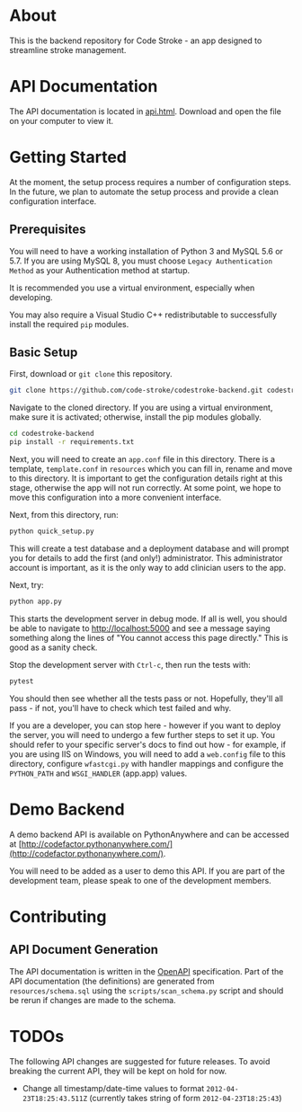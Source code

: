 # About

This is the backend repository for Code Stroke - an app designed to streamline
stroke management.

# API Documentation

The API documentation is located in [api.html](docs/api.html). Download and open
the file on your computer to view it. 

# Getting Started 

At the moment, the setup process requires a number of configuration steps. In
the future, we plan to automate the setup process and provide a clean
configuration interface.

## Prerequisites

You will need to have a working installation of Python 3 and MySQL 5.6 or 5.7.
If you are using MySQL 8, you must choose `Legacy Authentication Method` as your
Authentication method at startup.

It is recommended you use a virtual environment, especially when developing. 

You may also require a Visual Studio C++ redistributable to successfully install
the required `pip` modules.

## Basic Setup

First, download or `git clone` this repository.

``` sh
git clone https://github.com/code-stroke/codestroke-backend.git codestroke-backend
```

Navigate to the cloned directory. If you are using a virtual environment, make
sure it is activated; otherwise, install the pip modules globally.

``` sh
cd codestroke-backend
pip install -r requirements.txt
```

Next, you will need to create an `app.conf` file in this directory. There is a
template, `template.conf` in `resources` which you can fill in, rename and move
to this directory. It is important to get the configuration details right at
this stage, otherwise the app will not run correctly. At some point, we hope to
move this configuration into a more convenient interface.

Next, from this directory, run:

``` sh
python quick_setup.py
```

This will create a test database and a deployment database and will prompt you
for details to add the first (and only!) administrator. This administrator
account is important, as it is the only way to add clinician users to the app.

Next, try:

``` sh
python app.py
```

This starts the development server in debug mode. If all is well, you should be
able to navigate to [http://localhost:5000](http://localhost:5000) and see a
message saying something along the lines of "You cannot access this page
directly." This is good as a sanity check.

Stop the development server with `Ctrl-c`, then run the tests with:

``` sh
pytest
```

You should then see whether all the tests pass or not. Hopefully, they'll all
pass - if not, you'll have to check which test failed and why.

If you are a developer, you can stop here - however if you want to deploy the
server, you will need to undergo a few further steps to set it up. You should
refer to your specific server's docs to find out how - for example, if you are
using IIS on Windows, you will need to add a `web.config` file to this
directory, configure `wfastcgi.py` with handler mappings and configure the
`PYTHON_PATH` and `WSGI_HANDLER` (app.app) values. 

# Demo Backend

A demo backend API is available on PythonAnywhere and can be accessed at
[http://codefactor.pythonanywhere.com/](http://codefactor.pythonanywhere.com/).

You will need to be added as a user to demo this API. If you are part of the
development team, please speak to one of the development members.
# Contributing

## API Document Generation

The API documentation is written in the
[OpenAPI](https://swagger.io/docs/specification/about/) specification. Part of
the API documentation (the definitions) are generated from
`resources/schema.sql` using the `scripts/scan_schema.py` script and should be
rerun if changes are made to the schema.

# TODOs

The following API changes are suggested for future releases. To avoid breaking
the current API, they will be kept on hold for now.

- Change all timestamp/date-time values to format `2012-04-23T18:25:43.511Z`
  (currently takes string of form `2012-04-23T18:25:43`)
 
